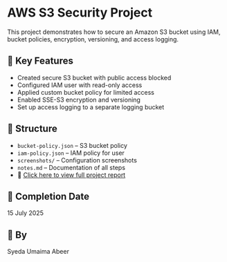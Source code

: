 # AWS S3 Security Project

This project demonstrates how to secure an Amazon S3 bucket using IAM, bucket policies, encryption, versioning, and access logging.

## 🔐 Key Features
- Created secure S3 bucket with public access blocked
- Configured IAM user with read-only access
- Applied custom bucket policy for limited access
- Enabled SSE-S3 encryption and versioning
- Set up access logging to a separate logging bucket

## 📁 Structure
- `bucket-policy.json` – S3 bucket policy
- `iam-policy.json` – IAM policy for user
- `screenshots/` – Configuration screenshots
- `notes.md` – Documentation of all steps
- 📄 [Click here to view full project report](AWS-S3-Security-Project-SyedaUmaimaAbeer.pdf)


## 📅 Completion Date
15 July 2025

## 👤 By
Syeda Umaima Abeer

